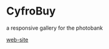 # CyfroBuy

a responsive gallery for the photobank

 [web-site](https://barasii.github.io/CyfroBuy/)
